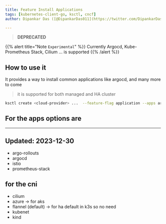 ```yaml
---
title: Feature Install Applications
tags: [kubernetes-client-go, ksctl, cncf]
author: Dipankar Das ([@DipankarDas011](https://twitter.com/DipankarDas011))

---
```


> **DEPRECATED**

{{% alert title="Note `Experimental`" %}}
Currently Argocd, Kube-Prometheus Stack, Cilium ... is supported
{{% /alert %}}

## How to use it
It provides a way to install common applications like argocd, and many more to come

> it is supported for both managed and HA cluster

```bash
ksctl create <cloud-provider> ...  --feature-flag application --apps argocd,istio --cni cilium
```

## For the apps options are

---
Updated: 2023-12-30
---

- argo-rollouts
- argocd
- istio
- prometheus-stack

## for the cni

- cilium
- azure -> for aks
- flannel (default) -> for ha default in k3s so no need
- kubenet
- kind
